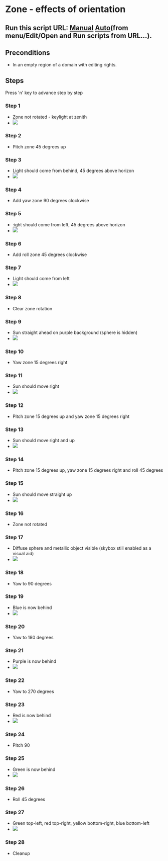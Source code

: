 # Zone - effects of orientation
## Run this script URL: [Manual](./test.js?raw=true)   [Auto](./testAuto.js?raw=true)(from menu/Edit/Open and Run scripts from URL...).

## Preconditions
- In an empty region of a domain with editing rights.

## Steps
Press 'n' key to advance step by step

### Step 1
- Zone not rotated - keylight at zenith
- ![](./ExpectedImage_00000.png)
### Step 2
- Pitch zone 45 degrees up
### Step 3
- Light should come from behind, 45 degrees above horizon
- ![](./ExpectedImage_00001.png)
### Step 4
- Add yaw zone 90 degrees clockwise
### Step 5
- :ight should come from left, 45 degrees above horizon
- ![](./ExpectedImage_00002.png)
### Step 6
- Add roll zone 45 degrees clockwise
### Step 7
- Light should come from left
- ![](./ExpectedImage_00003.png)
### Step 8
- Clear zone rotation
### Step 9
- Sun straight ahead on purple background (sphere is hidden)
- ![](./ExpectedImage_00004.png)
### Step 10
- Yaw zone 15 degrees right
### Step 11
- Sun should move right
- ![](./ExpectedImage_00005.png)
### Step 12
- Pitch zone 15 degrees up and yaw zone 15 degrees right
### Step 13
- Sun should move right and up
- ![](./ExpectedImage_00006.png)
### Step 14
- Pitch zone 15 degrees up, yaw zone 15 degrees right and roll 45 degrees
### Step 15
- Sun should move straight up
- ![](./ExpectedImage_00007.png)
### Step 16
- Zone not rotated
### Step 17
- Diffuse sphere and metallic object visible (skybox still enabled as a visual aid)
- ![](./ExpectedImage_00008.png)
### Step 18
- Yaw to 90 degrees
### Step 19
- Blue is now behind
- ![](./ExpectedImage_00009.png)
### Step 20
- Yaw to 180 degrees
### Step 21
- Purple is now behind
- ![](./ExpectedImage_00010.png)
### Step 22
- Yaw to 270 degrees
### Step 23
- Red is now behind
- ![](./ExpectedImage_00011.png)
### Step 24
- Pitch 90
### Step 25
- Green is now behind
- ![](./ExpectedImage_00012.png)
### Step 26
- Roll 45 degrees
### Step 27
- Green top-left, red top-right, yellow bottom-right, blue bottom-left
- ![](./ExpectedImage_00013.png)
### Step 28
- Cleanup
